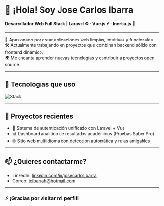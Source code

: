 # 👋 ¡Hola! Soy Jose Carlos Ibarra

**Desarrollador Web Full Stack | Laravel ⚙️ · Vue.js ⚡ · Inertia.js 🔗**

---

🎯 Apasionado por crear aplicaciones web limpias, intuitivas y funcionales.  
🛠️ Actualmente trabajando en proyectos que combinan backend sólido con frontend dinámico.  
🌍 Me encanta aprender nuevas tecnologías y contribuir a proyectos open source.

---

## 🧰 Tecnologías que uso

<img src="https://skillicons.dev/icons?i=laravel,vue,js,ts,html,css,mysql,tailwind,git,vite" alt="Stack" />

---

## 📌 Proyectos recientes

- 🔐 Sistema de autenticación unificado con Laravel + Vue
- 📊 Dashboard analítico de resultados académicos (Pruebas Saber Pro)
- 🌐 Sitio web multiidioma con detección automática y rutas amigables

---

## 📫 ¿Quieres contactarme?

- LinkedIn: [linkedin.com/in/josecarlosibarra](https://linkedin.com/in/josé-carlos-ibarra-herrera-107b0617b)
- Correo: [jcibarrah@hotmail.com](mailto:jcibarrah@hotmail.com)

---

### ⚡ ¡Gracias por visitar mi perfil!

